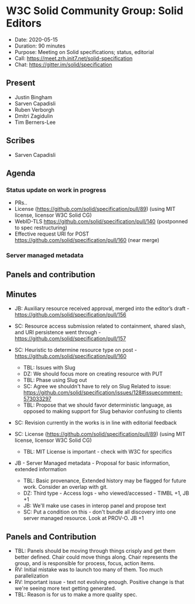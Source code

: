 # W3C Solid Community Group: Solid Editors

* Date: 2020-05-15
* Duration: 90 minutes
* Purpose: Meeting on Solid specifications; status, editorial
* Call: https://meet.zrh.init7.net/solid-specification
* Chat: https://gitter.im/solid/specification

## Present

* Justin Bingham
* Sarven Capadisli
* Ruben Verborgh
* Dmitri Zagidulin
* Tim Berners-Lee

## Scribes
* Sarven Capadisli


## Agenda

### Status update on work in progress
* PRs..
* License (https://github.com/solid/specification/pull/89) (using MIT license, licensor W3C Solid CG)
* WebID-TLS https://github.com/solid/specification/pull/140 (postponned to spec restructuring)
* Effective request URI for POST https://github.com/solid/specification/pull/160 (near merge)
### Server managed metadata
## Panels and contribution

## Minutes

* JB: Auxiliary resource received approval, merged into the editor’s draft - https://github.com/solid/specification/pull/156

* SC: Resource access submission related to containment, shared slash, and URI persistence went through - https://github.com/solid/specification/pull/157

* SC: Heuristic to determine resource type on post - https://github.com/solid/specification/pull/160
  * TBL: Issues with Slug
  * DZ: We should focus more on creating resource with PUT
  * TBL: Phase using Slug out
  * SC: Agree we shouldn't have to rely on Slug
  Related to issue: https://github.com/solid/specification/issues/128#issuecomment-573033297
  * TBL: Propose that we should favor deterministic language, as opposed to making support for Slug behavior confusing to clients

* SC: Revision currently in the works is in line with editorial feedback

* SC: License (https://github.com/solid/specification/pull/89) (using MIT license, licensor W3C Solid CG)
  * TBL: MIT License is important - check with W3C for specifics

* JB - Server Managed metadata - Proposal for basic information, extended information
  * TBL: Basic provenance, Extended history may be flagged for future work. Consider an overlap with git.
  * DZ: Third type - Access logs - who viewed/accessed - TIMBL +1, JB +1
  * JB: We'll make use cases in interop panel and propose text
  * SC: Put a condition on this - don't bundle all discovery into one server managed resource. Look at PROV-O. JB +1

## Panels and Contribution
* TBL: Panels should be moving through things crisply and get them better defined. Chair could move things along. Chair represents the group, and is responsible for process, focus, action items.
* RV: Initial mistake was to launch too many of them. Too much parallelization
* RV: Important issue - text not evolving enough. Positive change is that we're seeing more text getting generated.
* TBL: Reason is for us to make a more quality spec.
